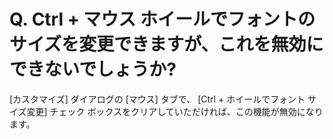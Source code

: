 # Q. Ctrl + マウス ホイールでフォントのサイズを変更できますが、これを無効にできないでしょうか?

\[カスタマイズ\] ダイアログの \[マウス\] タブで、
\[Ctrl + ホイールでフォント サイズ変更\] チェック ボックスをクリアしていただければ、この機能が無効になります。
